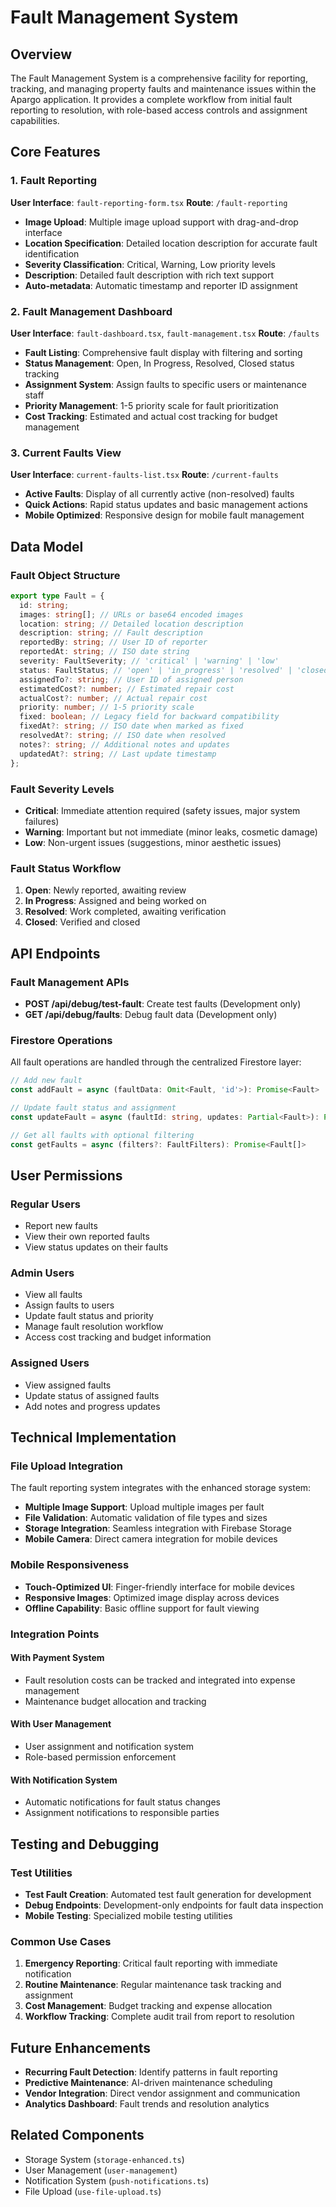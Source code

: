 # Fault Management System

## Overview

The Fault Management System is a comprehensive facility for reporting, tracking, and managing property faults and maintenance issues within the Apargo application. It provides a complete workflow from initial fault reporting to resolution, with role-based access controls and assignment capabilities.

## Core Features

### 1. Fault Reporting

**User Interface**: `fault-reporting-form.tsx`
**Route**: `/fault-reporting`

- **Image Upload**: Multiple image upload support with drag-and-drop interface
- **Location Specification**: Detailed location description for accurate fault identification
- **Severity Classification**: Critical, Warning, Low priority levels
- **Description**: Detailed fault description with rich text support
- **Auto-metadata**: Automatic timestamp and reporter ID assignment

### 2. Fault Management Dashboard

**User Interface**: `fault-dashboard.tsx`, `fault-management.tsx`
**Route**: `/faults`

- **Fault Listing**: Comprehensive fault display with filtering and sorting
- **Status Management**: Open, In Progress, Resolved, Closed status tracking
- **Assignment System**: Assign faults to specific users or maintenance staff
- **Priority Management**: 1-5 priority scale for fault prioritization
- **Cost Tracking**: Estimated and actual cost tracking for budget management

### 3. Current Faults View

**User Interface**: `current-faults-list.tsx`
**Route**: `/current-faults`

- **Active Faults**: Display of all currently active (non-resolved) faults
- **Quick Actions**: Rapid status updates and basic management actions
- **Mobile Optimized**: Responsive design for mobile fault management

## Data Model

### Fault Object Structure

```typescript
export type Fault = {
  id: string;
  images: string[]; // URLs or base64 encoded images
  location: string; // Detailed location description
  description: string; // Fault description
  reportedBy: string; // User ID of reporter
  reportedAt: string; // ISO date string
  severity: FaultSeverity; // 'critical' | 'warning' | 'low'
  status: FaultStatus; // 'open' | 'in_progress' | 'resolved' | 'closed'
  assignedTo?: string; // User ID of assigned person
  estimatedCost?: number; // Estimated repair cost
  actualCost?: number; // Actual repair cost
  priority: number; // 1-5 priority scale
  fixed: boolean; // Legacy field for backward compatibility
  fixedAt?: string; // ISO date when marked as fixed
  resolvedAt?: string; // ISO date when resolved
  notes?: string; // Additional notes and updates
  updatedAt?: string; // Last update timestamp
};
```

### Fault Severity Levels

- **Critical**: Immediate attention required (safety issues, major system failures)
- **Warning**: Important but not immediate (minor leaks, cosmetic damage)
- **Low**: Non-urgent issues (suggestions, minor aesthetic issues)

### Fault Status Workflow

1. **Open**: Newly reported, awaiting review
2. **In Progress**: Assigned and being worked on
3. **Resolved**: Work completed, awaiting verification
4. **Closed**: Verified and closed

## API Endpoints

### Fault Management APIs

- **POST /api/debug/test-fault**: Create test faults (Development only)
- **GET /api/debug/faults**: Debug fault data (Development only)

### Firestore Operations

All fault operations are handled through the centralized Firestore layer:

```typescript
// Add new fault
const addFault = async (faultData: Omit<Fault, 'id'>): Promise<Fault>

// Update fault status and assignment
const updateFault = async (faultId: string, updates: Partial<Fault>): Promise<void>

// Get all faults with optional filtering
const getFaults = async (filters?: FaultFilters): Promise<Fault[]>
```

## User Permissions

### Regular Users

- Report new faults
- View their own reported faults
- View status updates on their faults

### Admin Users

- View all faults
- Assign faults to users
- Update fault status and priority
- Manage fault resolution workflow
- Access cost tracking and budget information

### Assigned Users

- View assigned faults
- Update status of assigned faults
- Add notes and progress updates

## Technical Implementation

### File Upload Integration

The fault reporting system integrates with the enhanced storage system:

- **Multiple Image Support**: Upload multiple images per fault
- **File Validation**: Automatic validation of file types and sizes
- **Storage Integration**: Seamless integration with Firebase Storage
- **Mobile Camera**: Direct camera integration for mobile devices

### Mobile Responsiveness

- **Touch-Optimized UI**: Finger-friendly interface for mobile devices
- **Responsive Images**: Optimized image display across devices
- **Offline Capability**: Basic offline support for fault viewing

### Integration Points

#### With Payment System

- Fault resolution costs can be tracked and integrated into expense management
- Maintenance budget allocation and tracking

#### With User Management

- User assignment and notification system
- Role-based permission enforcement

#### With Notification System

- Automatic notifications for fault status changes
- Assignment notifications to responsible parties

## Testing and Debugging

### Test Utilities

- **Test Fault Creation**: Automated test fault generation for development
- **Debug Endpoints**: Development-only endpoints for fault data inspection
- **Mobile Testing**: Specialized mobile testing utilities

### Common Use Cases

1. **Emergency Reporting**: Critical fault reporting with immediate notification
2. **Routine Maintenance**: Regular maintenance task tracking and assignment
3. **Cost Management**: Budget tracking and expense allocation
4. **Workflow Tracking**: Complete audit trail from report to resolution

## Future Enhancements

- **Recurring Fault Detection**: Identify patterns in fault reporting
- **Predictive Maintenance**: AI-driven maintenance scheduling
- **Vendor Integration**: Direct vendor assignment and communication
- **Analytics Dashboard**: Fault trends and resolution analytics

## Related Components

- Storage System (`storage-enhanced.ts`)
- User Management (`user-management`)
- Notification System (`push-notifications.ts`)
- File Upload (`use-file-upload.ts`)
